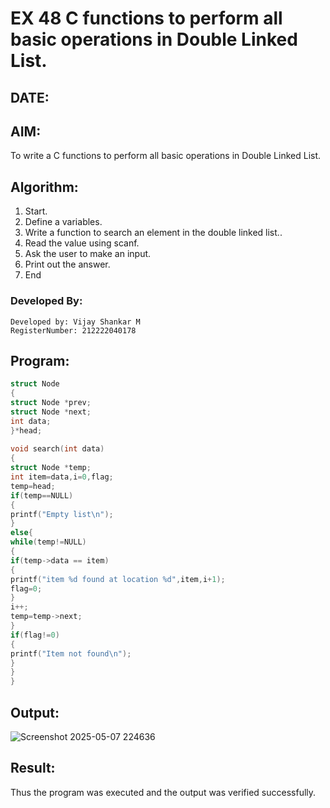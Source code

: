 # EX 48 C functions to perform all basic operations in Double Linked List.
## DATE:
## AIM:
To write a C functions to perform all basic operations in Double Linked List.

## Algorithm:
1. Start. 
2. Define a variables. 
3. Write a function to search an element in the double linked list.. 
4. Read the value using scanf. 
5. Ask the user to make an input. 
6. Print out the answer. 
7. End

### Developed By:
```
Developed by: Vijay Shankar M
RegisterNumber: 212222040178
```

## Program:
```c program
struct Node 
{ 
struct Node *prev; 
struct Node *next; 
int data; 
}*head; 
 
void search(int data) 
{ 
struct Node *temp; 
int item=data,i=0,flag; 
temp=head; 
if(temp==NULL) 
{ 
printf("Empty list\n"); 
} 
else{ 
while(temp!=NULL) 
{ 
if(temp->data == item) 
{ 
printf("item %d found at location %d",item,i+1); 
flag=0; 
} 
i++; 
temp=temp->next; 
} 
if(flag!=0) 
{ 
printf("Item not found\n"); 
} 
} 
}
```

## Output:

![Screenshot 2025-05-07 224636](https://github.com/user-attachments/assets/e1a2f71b-4dd1-4e50-ad5e-ea4e1b69f084)



## Result:
Thus the program was executed and the output was verified successfully.
